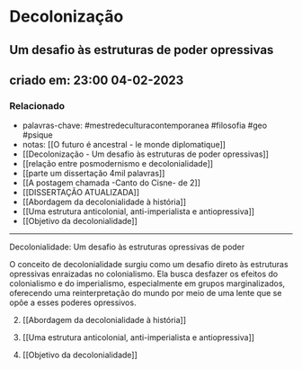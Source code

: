 # Decolonização
## Um desafio às estruturas de poder opressivas

## criado em: 23:00 04-02-2023

### Relacionado

- palavras-chave: #mestredeculturacontemporanea #filosofia #geo #psique 
- notas: [[O futuro é ancestral - le monde diplomatique]]
- [[Decolonização - Um desafio às estruturas de poder opressivas]]
- [[relação entre posmodernismo e decolonialidade]]
- [[parte um dissertação 4mil palavras]]
- [[A postagem chamada -Canto do Cisne- de 2]]
- [[DISSERTAÇÃO ATUALIZADA]]
- [[Abordagem da decolonialidade à história]]
- [[Uma estrutura anticolonial, anti-imperialista e antiopressiva]]
- [[Objetivo da decolonialidade]]
---


Decolonialidade: Um desafio às estruturas opressivas de poder

O conceito de decolonialidade surgiu como um desafio direto às estruturas opressivas enraizadas no colonialismo. Ela busca desfazer os efeitos do colonialismo e do imperialismo, especialmente em grupos marginalizados, oferecendo uma reinterpretação do mundo por meio de uma lente que se opõe a esses poderes opressivos. 

2. [[Abordagem da decolonialidade à história]]

3. [[Uma estrutura anticolonial, anti-imperialista e antiopressiva]]
   
4. [[Objetivo da decolonialidade]]